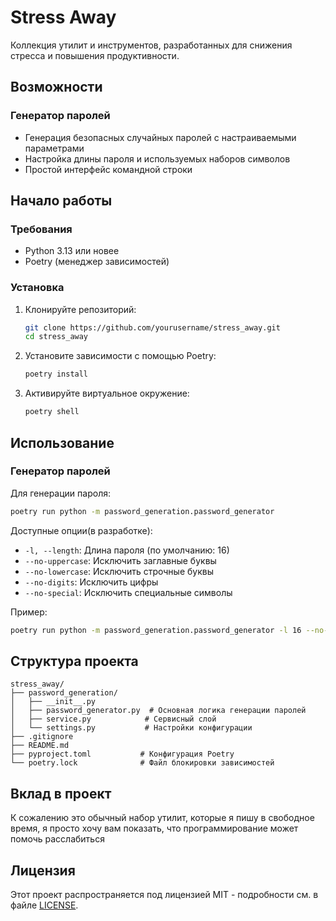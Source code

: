 # Stress Away

Коллекция утилит и инструментов, разработанных для снижения стресса и повышения продуктивности.

## Возможности

### Генератор паролей
- Генерация безопасных случайных паролей с настраиваемыми параметрами
- Настройка длины пароля и используемых наборов символов
- Простой интерфейс командной строки

## Начало работы

### Требования
- Python 3.13 или новее
- Poetry (менеджер зависимостей)

### Установка

1. Клонируйте репозиторий:
   ```bash
   git clone https://github.com/yourusername/stress_away.git
   cd stress_away
   ```

2. Установите зависимости с помощью Poetry:
   ```bash
   poetry install
   ```

3. Активируйте виртуальное окружение:
   ```bash
   poetry shell
   ```

## Использование

### Генератор паролей

Для генерации пароля:
```bash
poetry run python -m password_generation.password_generator
```

Доступные опции(в разработке):
- `-l, --length`: Длина пароля (по умолчанию: 16)
- `--no-uppercase`: Исключить заглавные буквы
- `--no-lowercase`: Исключить строчные буквы
- `--no-digits`: Исключить цифры
- `--no-special`: Исключить специальные символы

Пример:
```bash
poetry run python -m password_generation.password_generator -l 16 --no-special
```

## Структура проекта

```
stress_away/
├── password_generation/
│   ├── __init__.py
│   ├── password_generator.py  # Основная логика генерации паролей
│   ├── service.py            # Сервисный слой
│   └── settings.py           # Настройки конфигурации
├── .gitignore
├── README.md
├── pyproject.toml           # Конфигурация Poetry
└── poetry.lock              # Файл блокировки зависимостей
```

## Вклад в проект

К сожалению это обычный набор утилит, которые я пишу в свободное время, я просто хочу вам показать, что программирование может помочь расслабиться

## Лицензия

Этот проект распространяется под лицензией MIT - подробности см. в файле [LICENSE](LICENSE).

